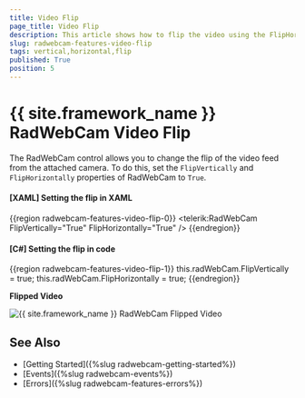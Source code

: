 ```yaml
---
title: Video Flip
page_title: Video Flip
description: This article shows how to flip the video using the FlipHorizontally and FlipVertically properties of RadWebCam.
slug: radwebcam-features-video-flip
tags: vertical,horizontal,flip
published: True
position: 5
---
```


# {{ site.framework_name }} RadWebCam Video Flip

The RadWebCam control allows you to change the flip of the video feed from the attached camera. To do this, set the `FlipVertically` and `FlipHorizontally` properties of RadWebCam to `True`.

#### __[XAML] Setting the flip in XAML__
{{region radwebcam-features-video-flip-0}}
	<telerik:RadWebCam FlipVertically="True" FlipHorizontally="True" />
{{endregion}}

#### __[C#] Setting the flip in code__
{{region radwebcam-features-video-flip-1}}
	this.radWebCam.FlipVertically = true;
	this.radWebCam.FlipHorizontally = true;
{{endregion}}

__Flipped Video__

![{{ site.framework_name }} RadWebCam Flipped Video](images/radwebcam-features-video-flip-0.png)

## See Also  
* [Getting Started]({%slug radwebcam-getting-started%})
* [Events]({%slug radwebcam-events%})
* [Errors]({%slug radwebcam-features-errors%})
